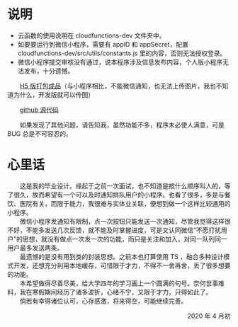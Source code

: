 # 说明

- 云函数的使用说明在 cloudfunctions-dev 文件夹中。
- 如要要运行到微信小程序，需要有 appID 和 appSecret，配置 cloudfunctions-dev/src/utils/constants.js 里的内容，否则无法授权登录。
- 微信小程序提交审核没有通过，说本程序涉及信息发布内容，个人版小程序无法发布，十分遗憾。

&emsp;&emsp;[H5 版打包成品](https://kill370354.github.io/queue-progress/)（与小程序相比，不能微信通知，也无法上传图片，我也不知道为什么，开发版就可以传图）

&emsp;&emsp;[github 源代码](https://github.com/kill370354/queue-progress/)

&emsp;&emsp;如果发现了其他问题，请告知我，虽然功能不多，程序未必使人满意，可是 BUG 总是不可容忍的。

# 心里话

&emsp;&emsp;这是我的毕业设计。缘起于之前一次面试，也不知道是按什么顺序叫人的，等了很久，故而希望有一个可以及时通知排队用户的小程序。也看了很多，多是与餐饮、医院有关，而限于能力，我很难与实体业关联，便想到做一个这样比较通用的小程序。  
&emsp;&emsp;微信小程序发通知有限制，点一次按钮只能发送一次通知，尽管我觉得这样很不好，不能多发送几次反馈，就不能及时掌握进度，可是又认同微信“不愿打扰用户”的思想，就没有做点一次发一次的功能，而只是关注和加入，对同一队列同一用户最多发送两条。  
&emsp;&emsp;最遗憾的是没有用到类的封装思想。之前本也打算使用 TS ，融合多种设计模式开发，还想充分利用本地缓存，可惜限于才力，不得不一舍再舍，丢了很多想要的功能。  
&emsp;&emsp;本希望做得尽善尽美，给大学四年的学习画上一个圆满的句号。奈何世事难料，我在寒假期间经历了诸多波折，心绪不宁，又限于才力，只得如此了。  
&emsp;&emsp;倘若有幸得诸位认可，心存感激，将来得空，可能继续完善。

<p align="right">2020 年 4 月初</p>
